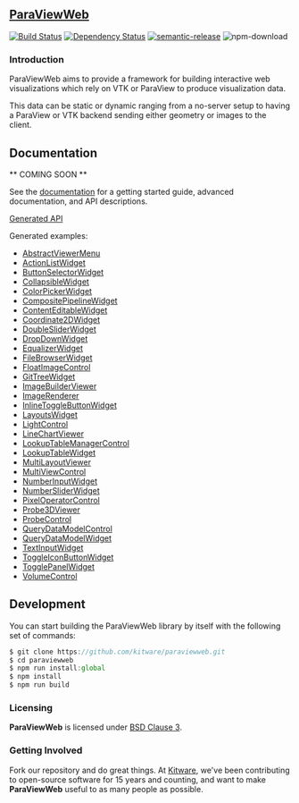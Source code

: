 ## [ParaViewWeb](http://kitware.github.io/ParaViewWeb/)

[![Build Status](https://travis-ci.org/Kitware/paraviewweb.svg)](https://travis-ci.org/Kitware/paraviewweb)
[![Dependency Status](https://david-dm.org/kitware/paraviewweb.svg)](https://david-dm.org/kitware/paraviewweb)
[![semantic-release](https://img.shields.io/badge/%20%20%F0%9F%93%A6%F0%9F%9A%80-semantic--release-e10079.svg)](https://github.com/semantic-release/semantic-release)
![npm-download](https://img.shields.io/npm/dm/paraviewweb.svg)

### Introduction

ParaViewWeb aims to provide a framework for building interactive
web visualizations which rely on VTK or ParaView to produce visualization data.

This data can be static or dynamic ranging from a no-server setup to
having a ParaView or VTK backend sending either geometry or images to the client.

## Documentation

** COMING SOON **

See the [documentation](https://kitware.github.io/paraviewweb) for a
getting started guide, advanced documentation, and API descriptions.

[Generated API](https://kitware.github.io/paraviewweb/api)

Generated examples:

* [AbstractViewerMenu](https://kitware.github.io/paraviewweb/examples/AbstractViewerMenu)
* [ActionListWidget](https://kitware.github.io/paraviewweb/examples/ActionListWidget)
* [ButtonSelectorWidget](https://kitware.github.io/paraviewweb/examples/ButtonSelectorWidget)
* [CollapsibleWidget](https://kitware.github.io/paraviewweb/examples/CollapsibleWidget)
* [ColorPickerWidget](https://kitware.github.io/paraviewweb/examples/ColorPickerWidget)
* [CompositePipelineWidget](https://kitware.github.io/paraviewweb/examples/CompositePipelineWidget)
* [ContentEditableWidget](https://kitware.github.io/paraviewweb/examples/ContentEditableWidget)
* [Coordinate2DWidget](https://kitware.github.io/paraviewweb/examples/Coordinate2DWidget)
* [DoubleSliderWidget](https://kitware.github.io/paraviewweb/examples/DoubleSliderWidget)
* [DropDownWidget](https://kitware.github.io/paraviewweb/examples/DropDownWidget)
* [EqualizerWidget](https://kitware.github.io/paraviewweb/examples/EqualizerWidget)
* [FileBrowserWidget](https://kitware.github.io/paraviewweb/examples/FileBrowserWidget)
* [FloatImageControl](https://kitware.github.io/paraviewweb/examples/FloatImageControl)
* [GitTreeWidget](https://kitware.github.io/paraviewweb/examples/GitTreeWidget)
* [ImageBuilderViewer](https://kitware.github.io/paraviewweb/examples/ImageBuilderViewer)
* [ImageRenderer](https://kitware.github.io/paraviewweb/examples/ImageRenderer)
* [InlineToggleButtonWidget](https://kitware.github.io/paraviewweb/examples/InlineToggleButtonWidget)
* [LayoutsWidget](https://kitware.github.io/paraviewweb/examples/LayoutsWidget)
* [LightControl](https://kitware.github.io/paraviewweb/examples/LightControl)
* [LineChartViewer](https://kitware.github.io/paraviewweb/examples/LineChartViewer)
* [LookupTableManagerControl](https://kitware.github.io/paraviewweb/examples/LookupTableManagerControl)
* [LookupTableWidget](https://kitware.github.io/paraviewweb/examples/LookupTableWidget)
* [MultiLayoutViewer](https://kitware.github.io/paraviewweb/examples/MultiLayoutViewer)
* [MultiViewControl](https://kitware.github.io/paraviewweb/examples/MultiViewControl)
* [NumberInputWidget](https://kitware.github.io/paraviewweb/examples/NumberInputWidget)
* [NumberSliderWidget](https://kitware.github.io/paraviewweb/examples/NumberSliderWidget)
* [PixelOperatorControl](https://kitware.github.io/paraviewweb/examples/PixelOperatorControl)
* [Probe3DViewer](https://kitware.github.io/paraviewweb/examples/Probe3DViewer)
* [ProbeControl](https://kitware.github.io/paraviewweb/examples/ProbeControl)
* [QueryDataModelControl](https://kitware.github.io/paraviewweb/examples/QueryDataModelControl)
* [QueryDataModelWidget](https://kitware.github.io/paraviewweb/examples/QueryDataModelWidget)
* [TextInputWidget](https://kitware.github.io/paraviewweb/examples/TextInputWidget)
* [ToggleIconButtonWidget](https://kitware.github.io/paraviewweb/examples/ToggleIconButtonWidget)
* [TogglePanelWidget](https://kitware.github.io/paraviewweb/examples/TogglePanelWidget)
* [VolumeControl](https://kitware.github.io/paraviewweb/examples/VolumeControl)


## Development

You can start building the ParaViewWeb library by itself with the following
set of commands:

```js
$ git clone https://github.com/kitware/paraviewweb.git
$ cd paraviewweb
$ npm run install:global
$ npm install
$ npm run build
```

### Licensing

**ParaViewWeb** is licensed under [BSD Clause 3](LICENSE).

### Getting Involved

Fork our repository and do great things. At [Kitware](http://www.kitware.com),
we've been contributing to open-source software for 15 years and counting, and
want to make **ParaViewWeb** useful to as many people as possible.
